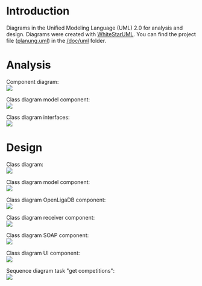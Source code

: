 # Introduction #
Diagrams in the Unified Modeling Language (UML) 2.0 for analysis and design. Diagrams were created with [WhiteStarUML](http://sourceforge.net/projects/whitestaruml/). You can find the project file ([planung.uml](http://spot-dat-sports-data.googlecode.com/git/SpotDatSportsData/doc/uml/planung.uml)) in the [/doc/uml](http://code.google.com/p/spot-dat-sports-data/source/browse/SpotDatSportsData/doc/#doc%2Fuml) folder.
# Analysis #
Component diagram:<br>
<img src='http://spot-dat-sports-data.googlecode.com/git/SpotDatSportsData/doc/uml/ComponentDiagram1.jpg' />

Class diagram model component:<br>
<img src='http://spot-dat-sports-data.googlecode.com/git/SpotDatSportsData/doc/uml/ClassDiagramModelAnalysis.jpg' />

Class diagram interfaces:<br>
<img src='http://spot-dat-sports-data.googlecode.com/git/SpotDatSportsData/doc/uml/ClassDiagram_Interfaces.jpg' />

<h1>Design</h1>
Class diagram:<br>
<img src='http://spot-dat-sports-data.googlecode.com/git/SpotDatSportsData/doc/uml/ClassDiagramDesign.jpg' />

Class diagram model component:<br>
<img src='http://spot-dat-sports-data.googlecode.com/git/SpotDatSportsData/doc/uml/ClassDiagramModelDesign.jpg' />

Class diagram OpenLigaDB component:<br>
<img src='http://spot-dat-sports-data.googlecode.com/git/SpotDatSportsData/doc/uml/ClassDiagramOpenLigaDbDesign.jpg' />

Class diagram receiver component:<br>
<img src='http://spot-dat-sports-data.googlecode.com/git/SpotDatSportsData/doc/uml/ClassDiagramReceiverDesign.jpg' />

Class diagram SOAP component:<br>
<img src='http://spot-dat-sports-data.googlecode.com/git/SpotDatSportsData/doc/uml/ClassDiagramSoapDesign.jpg' />

Class diagram UI component:<br>
<img src='http://spot-dat-sports-data.googlecode.com/git/SpotDatSportsData/doc/uml/ClassDiagramUiDesign.jpg' />

Sequence diagram task "get competitions":<br>
<img src='http://spot-dat-sports-data.googlecode.com/git/SpotDatSportsData/doc/uml/SequenceDiagramGetCompetitions.jpg' />